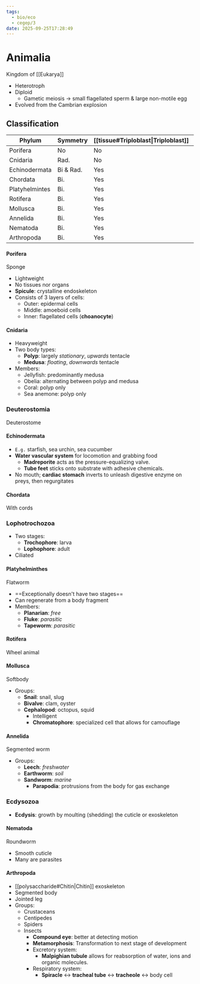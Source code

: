 ```yaml
---
tags:
  - bio/eco
  - cegep/3
date: 2025-09-25T17:28:49
---
```


# Animalia

Kingdom of [[Eukarya]]

- Heterotroph
- Diploid
	- Gametic meiosis -> small flagellated sperm & large non-motile egg
- Evolved from the Cambrian explosion

## Classification

| Phylum         | Symmetry  | [[tissue#Triploblast\|Triploblast]] | [[Coelom]] | Protostome | C.D.S. |
| -------------- | --------- | ----------------------------------- | ---------- | ---------- | ------ |
| Porifera       | No        | No                                  | No         | No         | No     |
| Cnidaria       | Rad.      | No                                  | No         | No         | No     |
| Echinodermata  | Bi & Rad. | Yes                                 | Yes        | No         | Yes    |
| Chordata       | Bi.       | Yes                                 | Yes        | No         | No     |
| Platyhelmintes | Bi.       | Yes                                 | *No*       | Yes        | No     |
| Rotifera       | Bi.       | Yes                                 | *Pseudo*   | Yes        | Yes    |
| Mollusca       | Bi.       | Yes                                 | Yes        | Yes        | Yes    |
| Annelida       | Bi.       | Yes                                 | Yes        | Yes        | Yes    |
| Nematoda       | Bi.       | Yes                                 | *Pseudo*   | Yes        | Yes    |
| Arthropoda     | Bi.       | Yes                                 | Yes        | Yes        | Yes    |

#### Porifera

Sponge

  - Lightweight
  - No tissues nor organs
  - **Spicule**: crystalline endoskeleton
  - Consists of 3 layers of cells:
	- Outer: epidermal cells
	- Middle: amoeboid cells
	- Inner: flagellated cells (**choanocyte**)

#### Cnidaria

- Heavyweight
- Two body types:
	- **Polyp**: largely *stationary*, *upwards* tentacle
	- **Medusa**: *floating*, *downwards* tentacle
- Members:
	- Jellyfish: predominantly medusa
	- Obelia: alternating between polyp and medusa
	- Coral: polyp only
	- Sea anemone: polyp only

### Deuterostomia

Deuterostome

#### Echinodermata

- `E.g.` starfish, sea urchin, sea cucumber
- **Water vascular system** for locomotion and grabbing food
	- **Madreporite** acts as the pressure-equalizing valve.
	- **Tube feet** sticks onto substrate with adhesive chemicals.
- No mouth; **cardiac stomach** inverts to unleash digestive enzyme on preys, then regurgitates

#### Chordata

With cords

### Lophotrochozoa

  - Two stages:
	  - **Trochophore**: larva
	  - **Lophophore**: adult
  - Ciliated

#### Platyhelminthes

Flatworm

- ==Exceptionally doesn't have two stages==
- Can regenerate from a body fragment
- Members:
	- **Planarian**: *free*
	- **Fluke**: *parasitic*
	- **Tapeworm**: *parasitic*

#### Rotifera

Wheel animal

#### Mollusca

Softbody

- Groups:
	- **Snail**: snail, slug
	- **Bivalve**: clam, oyster
	- **Cephalopod**: octopus, squid
		- Intelligent
		- **Chromatophore**: specialized cell that allows for camouflage

#### Annelida

Segmented worm

- Groups:
	- **Leech**: *freshwater*
	- **Earthworm**: *soil*
	- **Sandworm**: *marine*
		- **Parapodia**: protrusions from the body for gas exchange

### Ecdysozoa

- **Ecdysis**: growth by moulting (shedding) the cuticle or exoskeleton

#### Nematoda

Roundworm

- Smooth cuticle
- Many are parasites

#### Arthropoda

- [[polysaccharide#Chitin|Chitin]] exoskeleton
- Segmented body
- Jointed leg
- Groups:
	- Crustaceans
	- Centipedes
	- Spiders
	- Insects
		- **Compound eye**: better at detecting motion
		- **Metamorphosis**: Transformation to next stage of development
		- Excretory system:
			- **Malpighian tubule** allows for reabsorption of water, ions and organic molecules.
		- Respiratory system:
			- **Spiracle** <-> **tracheal tube** <-> **tracheole** <-> body cell